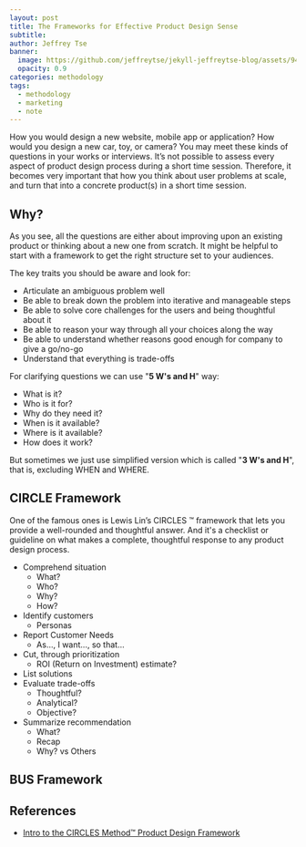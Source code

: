 ```yaml
---
layout: post
title: The Frameworks for Effective Product Design Sense
subtitle:
author: Jeffrey Tse
banner:
  image: https://github.com/jeffreytse/jekyll-jeffreytse-blog/assets/9413601/188591ff-8c85-413c-98a0-324de619587f
  opacity: 0.9
categories: methodology
tags:
  - methodology
  - marketing
  - note
---
```


How you would design a new website, mobile app or application? How would you
design a new car, toy, or camera? You may meet these kinds of questions in your
works or interviews. It’s not possible to assess every aspect of product design
process during a short time session. Therefore, it becomes very important that
how you think about user problems at scale, and turn that into a concrete
product(s) in a short time session.

## Why?

As you see, all the questions are either about improving upon an existing
product or thinking about a new one from scratch. It might be helpful to start
with a framework to get the right structure set to your audiences.

The key traits you should be aware and look for:

- Articulate an ambiguous problem well
- Be able to break down the problem into iterative and manageable steps
- Be able to solve core challenges for the users and being thoughtful about it
- Be able to reason your way through all your choices along the way
- Be able to understand whether reasons good enough for company to give a go/no-go
- Understand that everything is trade-offs

For clarifying questions we can use "__5 W's and H__" way:

- What is it?
- Who is it for?
- Why do they need it?
- When is it available?
- Where is it available?
- How does it work?

But sometimes we just use simplified version which is called "__3 W's and H__",
that is, excluding WHEN and WHERE.

## CIRCLE Framework

One of the famous ones is Lewis Lin’s CIRCLES ™ framework that lets you provide
a well-rounded and thoughtful answer. And it's a checklist or guideline on what
makes a complete, thoughtful response to any product design process.

- Comprehend situation
  - What?
  - Who?
  - Why?
  - How?
- Identify customers
  - Personas
- Report Customer Needs
  - As..., I want..., so that...
- Cut, through prioritization
  - ROI (Return on Investment) estimate?
- List solutions
- Evaluate trade-offs
  - Thoughtful?
  - Analytical?
  - Objective?
- Summarize recommendation
  - What?
  - Recap
  - Why? vs Others

## BUS Framework



## References

- [Intro to the CIRCLES Method™ Product Design Framework](https://www.impactinterview.com/2016/06/circles-method-product-design-framework/)
